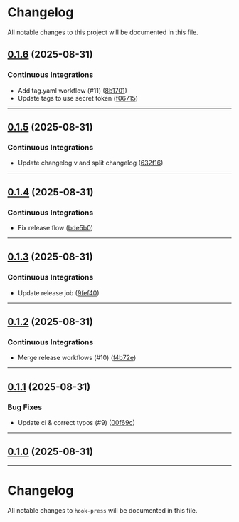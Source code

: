 <!--- BEGIN HEADER -->
# Changelog

All notable changes to this project will be documented in this file.
<!--- END HEADER -->

## [0.1.6](https://github.com/teofanis/hook-press/compare/v0.1.5...v0.1.6) (2025-08-31)

### Continuous Integrations

* Add tag.yaml workflow (#11) ([8b1701](https://github.com/teofanis/hook-press/commit/8b1701c1a188904008011cb29d3bb12b9b886adf))
* Update tags to use secret token ([f06715](https://github.com/teofanis/hook-press/commit/f06715d6ef4d1b6212d5ba638e83d041b7ffc0c2))


---

## [0.1.5](https://github.com/teofanis/hookpress/compare/v0.1.4...v0.1.5) (2025-08-31)

### Continuous Integrations

* Update changelog v and split changelog ([632f16](https://github.com/teofanis/hookpress/commit/632f1652395026ea8df33ea4b4120a82ec4df5e7))


---

## [0.1.4](https://github.com/teofanis/hookpress/compare/v0.1.3...v0.1.4) (2025-08-31)

### Continuous Integrations

* Fix release flow ([bde5b0](https://github.com/teofanis/hookpress/commit/bde5b0b14c68cdaae9b261d355e37a6ac1626b60))


---

## [0.1.3](https://github.com/teofanis/hookpress/compare/v0.1.2...v0.1.3) (2025-08-31)

### Continuous Integrations

* Update release job ([9fef40](https://github.com/teofanis/hookpress/commit/9fef407542a5f5df6881468d01bf31412bc2f228))


---

## [0.1.2](https://github.com/teofanis/hookpress/compare/v0.1.1...v0.1.2) (2025-08-31)

### Continuous Integrations

* Merge release workflows (#10) ([f4b72e](https://github.com/teofanis/hookpress/commit/f4b72e356d23410e1e6ac8948eeeb138b6180b4c))


---

## [0.1.1](https://github.com/teofanis/hookpress/compare/v0.1.0...v0.1.1) (2025-08-31)

### Bug Fixes

* Update ci & correct typos (#9) ([00f69c](https://github.com/teofanis/hookpress/commit/00f69c0d830b29fadd4e005dff626944a1350dce))


---

## [0.1.0](https://github.com/teofanis/hookpress/compare/0.0.0...v0.1.0) (2025-08-31)


---

# Changelog

All notable changes to `hook-press` will be documented in this file.
